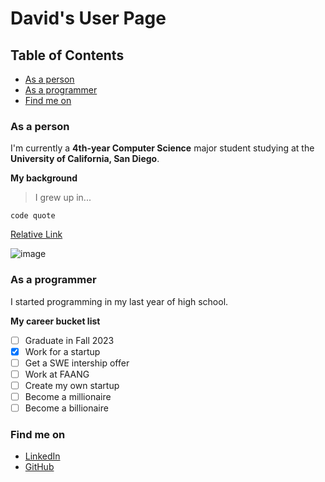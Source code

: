 # David's User Page
## Table of Contents
- [As a person](#as-a-person)
- [As a programmer](#as-a-programmer)
- [Find me on](#find-me-on)
### As a person
I'm currently a **4th-year Computer Science** major student studying at the **University of California, San Diego**.

**My background**
> I grew up in...


<!--Quoting code-->
```
code quote
```


<!--Section links-->


<!--Relative links-->
[Relative Link](path)

<!--Pictures-->
![image](https://encrypted-tbn0.gstatic.com/images?q=tbn:ANd9GcRGZDnK6Zwl2Z3KeIGvu167mu4RBY1GVOnXEqW5rA9fqw&s)


### As a programmer
I started programming in my last year of high school.

**My career bucket list**
- [ ] Graduate in Fall 2023
- [x] Work for a startup
- [ ] Get a SWE intership offer
- [ ] Work at FAANG
- [ ] Create my own startup
- [ ] Become a millionaire 
- [ ] Become a billionaire

### Find me on
- [LinkedIn](https://www.linkedin.com/in/david-wang-wjh7/)
- [GitHub](https://github.com/DavidWangwjh)
